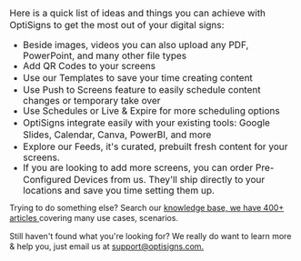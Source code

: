 <p id="h_01HN3RAHG7P6FPXAJ0GEM555E7"><span class="wysiwyg-font-size-medium" style="font-size: 16px; line-height: 21px;">Here is a quick list of ideas and things you can achieve with OptiSigns to get the most out of your digital signs:</span></p>
<ul>
<li style="line-height: 16px;"><span style="font-size: 16px; line-height: 21px;">Beside images, videos you can also upload any <a style="text-decoration: none;" href="https://support.optisigns.com/hc/en-us/articles/360016342373-What-types-of-files-are-supported" target="_blank" rel="noopener noreferrer">PDF, PowerPoint, and many other file types</a></span></li>
<li style="line-height: 16px;"><span style="font-size: 16px; line-height: 21px;"><a class="" style="text-decoration: none;" href="https://support.optisigns.com/hc/en-us/articles/25127398699667-How-to-add-a-QR-Code-in-designs-using-OptiSigns-Canvas" target="_blank" rel="noopener noreferrer">Add QR Codes</a> to your screens</span></li>
<li style="line-height: 16px;"><span style="font-size: 16px; line-height: 21px;"><a style="text-decoration: none;" href="https://support.optisigns.com/hc/en-us/articles/20425113117459" target="_blank" rel="noopener noreferrer">Use our Templates</a> to save your time creating content</span></li>
<li style="line-height: 16px;"><span style="font-size: 16px; line-height: 21px;"><a style="text-decoration: none;" href="https://support.optisigns.com/hc/en-us/articles/18988049363859-Push-Contents-to-your-Screens" target="_blank" rel="noopener noreferrer">Use Push to Screens</a> feature to easily schedule content changes or temporary take over</span></li>
<li style="line-height: 16px;"><span style="font-size: 16px; line-height: 21px;"><a style="text-decoration: none;" href="https://support.optisigns.com/hc/en-us/articles/360016981853-Create-and-using-Schedules-with-OptiSigns" target="_blank" rel="noopener noreferrer">Use Schedules</a> or <a style="text-decoration: none;" href="https://support.optisigns.com/hc/en-us/articles/360042736794" target="_blank" rel="noopener noreferrer">Live &amp; Expire</a> for more scheduling options</span></li>
<li style="line-height: 16px;"><span style="font-size: 16px; line-height: 21px;">OptiSigns integrate easily with your existing tools: <a class="" style="text-decoration: none;" href="https://support.optisigns.com/hc/en-us/articles/360050642833-How-to-use-Google-Slides-with-OptiSigns" target="_blank" rel="noopener noreferrer">Google Slides</a>, <a style="text-decoration: none;" href="https://support.optisigns.com/hc/en-us/articles/360019517953-How-to-use-Google-Calendar-with-OptiSigns" target="_blank" rel="noopener noreferrer">Calendar</a>, <a class="" style="text-decoration: none;" href="https://support.optisigns.com/hc/en-us/articles/1500005888781-How-to-use-Canva-designs-with-OptiSigns" target="_blank" rel="noopener noreferrer">Canva</a>, <a class="" style="text-decoration: none;" href="https://support.optisigns.com/hc/en-us/articles/360024859713-How-to-use-Microsoft-PowerBI-Dashboard-Report-with-OptiSigns" target="_blank" rel="noopener noreferrer">PowerBI</a>, and <a style="text-decoration: none;" href="https://www.optisigns.com/apps" target="_blank" rel="noopener noreferrer">more</a></span></li>
<li style="line-height: 16px;"><span style="font-size: 16px; line-height: 21px;"><a class="" style="text-decoration: none;" href="https://feeds.optisigns.com/" target="_blank" rel="noopener noreferrer">Explore our Feeds</a>, it's curated, prebuilt fresh content for your screens.</span></li>
<li style="line-height: 16px;"><span style="font-size: 16px; line-height: 21px;">If you are looking to add more screens, you can <a style="text-decoration: none;" href="https://app.optisigns.com/app/s/android-devices" target="_blank" rel="noopener noreferrer">order Pre-Configured Devices</a> from us. They'll ship directly to your locations and save you time setting them up.</span></li>
</ul>
<p style="line-height: 18px; word-break: break-word;">Trying to do something else? Search our <a style="text-decoration: underline;" href="https://support.optisigns.com/hc/en-us" target="_blank" rel="noopener noreferrer">knowledge base, we have 400+ articles </a>covering many use cases, scenarios.</p>
<p style="line-height: 18px; word-break: break-word;">Still haven't found what you're looking for? We really do want to learn more &amp; help you, just email us at <a style="text-decoration: underline;" title="support@optisigns.com" href="mailto:support%40optisigns.com" target="_blank" rel="noopener noreferrer">support@optisigns.com.</a></p>